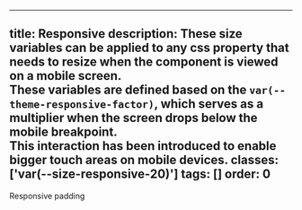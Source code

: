 <!--
 *              Copyright (c) 2025 Visa, Inc.
 *
 * Licensed under the Apache License, Version 2.0 (the "License");
 * you may not use this file except in compliance with the License.
 * You may obtain a copy of the License at
 *
 *         http://www.apache.org/licenses/LICENSE-2.0
 *
 * Unless required by applicable law or agreed to in writing, software
 * distributed under the License is distributed on an "AS IS" BASIS,
 * WITHOUT WARRANTIES OR CONDITIONS OF ANY KIND, either express or implied.
 * See the License for the specific language governing permissions and
 * limitations under the License.
 *
 -->
---
title: Responsive 
description: These size variables can be applied to any css property that needs to resize when the component is viewed on a mobile screen.<br /> These variables are defined based on the <code class="w-code v-badge v-badge-subtle">var(--theme-responsive-factor)</code>, which serves as a multiplier when the screen drops below the mobile breakpoint.<br /> This interaction has been introduced to enable bigger touch areas on mobile devices.
classes: ['var(--size-responsive-20)']
tags: []
order: 0
---

<div class="v-surface" style="padding: var(--size-responsive-20); background-color: var(--palette-default-surface-highlight)">
  Responsive padding
</div>
